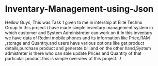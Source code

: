 # Inventary-Management-using-Json
Hellow Guys,
This was Task 1 given to me in intership at Elite Techno Group.In this project i have made simple inventary management system in which customer and System Administreter can work on it.In this inventary we have data of Redmi mobile phones and its information like Price,RAM ,storage and Quantity.and users have various options like get product details,purchase product and generate bill.and on the other hand,System admistreter is there who can sble update Prices and Quantity of that particular product.this is simple overview of this project...! 
